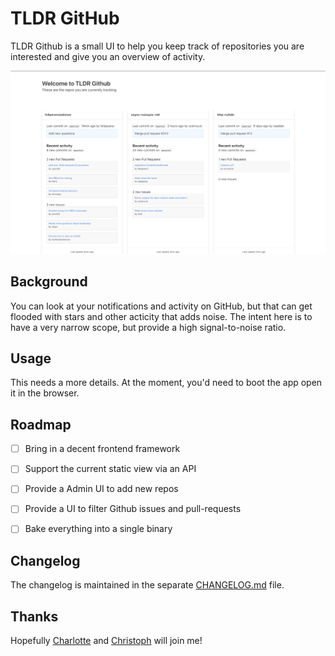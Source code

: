 # TLDR GitHub

TLDR Github is a small UI to help you keep track of repositories you are interested and give you an overview of activity.

![Screenshot showing three "cards" representing individual repos](images/overview.png)

## Background

You can look at your notifications and activity on GitHub, but that can get flooded with stars and other acticity that adds noise.
The intent here is to have a very narrow scope, but provide a high signal-to-noise ratio.

## Usage

This needs a more details. At the moment, you'd need to boot the app open it in the browser.

## Roadmap

- [ ] Bring in a decent frontend framework
- [ ] Support the current static view via an API
- [ ] Provide a Admin UI to add new repos
- [ ] Provide a UI to filter Github issues and pull-requests
- [ ] Bake everything into a single binary


## Changelog

The changelog is maintained in the separate [CHANGELOG.md](CHANGELOG.md) file.


## Thanks

Hopefully [Charlotte](https://github.com/charlottebrf) and [Christoph](https://github.com/christophgockel) will join me!
